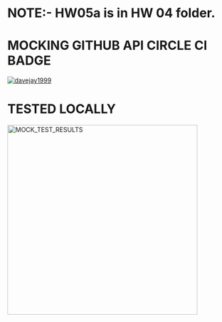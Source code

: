 # NOTE:- HW05a is in HW 04 folder.
# MOCKING GITHUB API CIRCLE CI BADGE


[![davejay1999](https://circleci.com/gh/davejay1999/SSW567-ws.svg?style=svg)](https://app.circleci.com/pipelines/github/davejay1999/SSW567-ws?branch=HW05a_Mocking&filter=all)



# TESTED LOCALLY 


<img width="427" alt="MOCK_TEST_RESULTS" src="https://user-images.githubusercontent.com/29612524/196065113-462c9fea-cf06-43bf-b78b-2bd19089311e.png">
